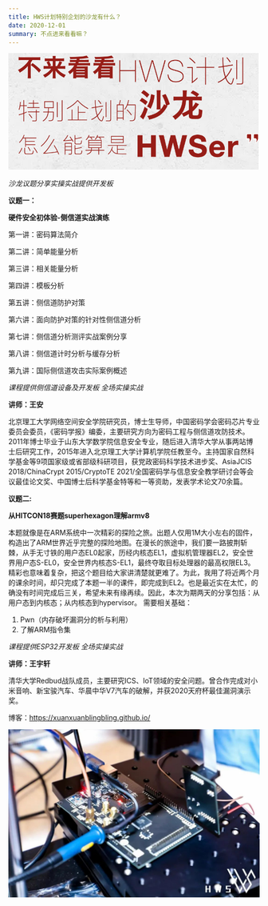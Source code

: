 ```yaml
---
title: HWS计划特别企划的沙龙有什么？
date: 2020-12-01
summary: 不点进来看看嘛？
---
```

![](微信图片_20221129180100.png)

<!--StartFragment-->

*沙龙议题分享实操实战提供开发板*

**议题一：**

**硬件安全初体验-侧信道实战演练** 

第一讲：密码算法简介

第二讲：简单能量分析

第三讲：相关能量分析

第四讲：模板分析

第五讲：侧信道防护对策

第六讲：面向防护对策的针对性侧信道分析

第七讲：侧信道分析测评实战案例分享

第八讲：侧信道计时分析与缓存分析

第九讲：国际侧信道攻击实际案例概述

*课程提供侧信道设备及开发板 全场实操实战*

**讲师：王安**

北京理工大学网络空间安全学院研究员，博士生导师，中国密码学会密码芯片专业委员会委员，《密码学报》编委，主要研究方向为密码工程与侧信道攻防技术。2011年博士毕业于山东大学数学院信息安全专业，随后进入清华大学从事两站博士后研究工作，2015年进入北京理工大学计算机学院任教至今。主持国家自然科学基金等9项国家级或省部级科研项目，获党政密码科学技术进步奖、AsiaJCIS 2018/ChinaCrypt 2015/CryptoTE 2021/全国密码学与信息安全教学研讨会等会议最佳论文奖、中国博士后科学基金特等和一等资助，发表学术论文70余篇。

**议题二:**

**从HITCON18赛题superhexagon理解armv8**

本题就像是在ARM系统中一次精彩的探险之旅。出题人仅用1M大小左右的固件，构造出了ARM世界近乎完整的探险地图。在漫长的旅途中，我们要一路披荆斩棘，从手无寸铁的用户态EL0起家，历经内核态EL1，虚拟机管理器EL2，安全世界用户态S-EL0，安全世界内核态S-EL1，最终夺取目标处理器的最高权限EL3。精彩也意味着复杂，把这个题目给大家讲清楚就更难了。为此，我用了将近两个月的课余时间，却只完成了本题一半的课件，即完成到EL2。也是最近实在太忙，的确没有时间完成后三关，希望未来有缘再续。因此，本次为期两天的分享包括：从用户态到内核态；从内核态到hypervisor。
需要相关基础：

1. Pwn（内存破坏漏洞分的析与利用）
2. 了解ARM指令集

*课程提供ESP32开发板 全场实操实战*

**讲师：王宇轩**

清华大学Redbud战队成员，主要研究ICS、IoT领域的安全问题。曾合作完成对小米音响、新宝骏汽车、华晨中华V7汽车的破解，并获2020天府杯最佳漏洞演示奖。    

博客：https://xuanxuanblingbling.github.io/

![图片](微信图片_20221129180451.jpg)



<!--EndFragment-->